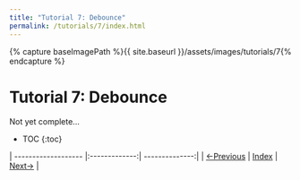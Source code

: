 ```yaml
---
title: "Tutorial 7: Debounce"
permalink: /tutorials/7/index.html
---
```

[PREV]: {{site.baseurl}}/tutorials/6/index.html
[HOME]: {{site.baseurl}}/index.html
[NEXT]: {{site.baseurl}}/tutorials/8/index.html

{% capture baseImagePath %}{{ site.baseurl }}/assets/images/tutorials/7{% endcapture %}

# Tutorial 7: Debounce

Not yet complete...

* TOC
{:toc}

| ------------------- |:-------------:| --------------:|
| [<-Previous][PREV]  | [Index][HOME] | [Next->][NEXT] |

